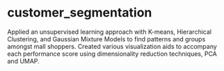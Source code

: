 # customer_segmentation
Applied an unsupervised learning approach with K-means, Hierarchical Clustering, and Gaussian Mixture Models to find patterns and groups amongst mall shoppers. Created various visualization aids to accompany each performance score using dimensionality reduction techniques, PCA and UMAP.  
